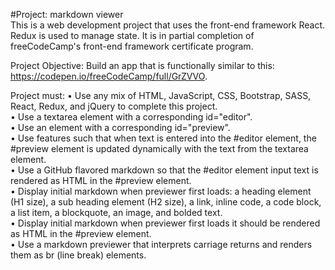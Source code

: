 #Project: markdown viewer  
This is a web development project that uses the front-end framework React. Redux is used to manage state. It is in partial completion of freeCodeCamp's front-end framework certificate program.  
  
Project Objective: Build an app that is functionally similar to this: https://codepen.io/freeCodeCamp/full/GrZVVO.  
  
Project must: 
•	Use any mix of HTML, JavaScript, CSS, Bootstrap, SASS, React, Redux, and jQuery to complete this project.  
•	Use a textarea element with a corresponding id="editor".  
•	Use an element with a corresponding id="preview".  
•	Use features such that when text is entered into the #editor element, the #preview element is updated dynamically with the text from the textarea element.  
•	Use a GitHub flavored markdown so that the #editor element input text is rendered as HTML in the #preview element.  
•	Display initial markdown when previewer first loads: a heading element (H1 size), a sub heading element (H2 size), a link, inline code, a code block, a list item, a blockquote, an image, and bolded text.  
•	Display initial markdown when previewer first loads it should be rendered as HTML in the #preview element.  
•	Use a markdown previewer that interprets carriage returns and renders them as br (line break) elements.  
